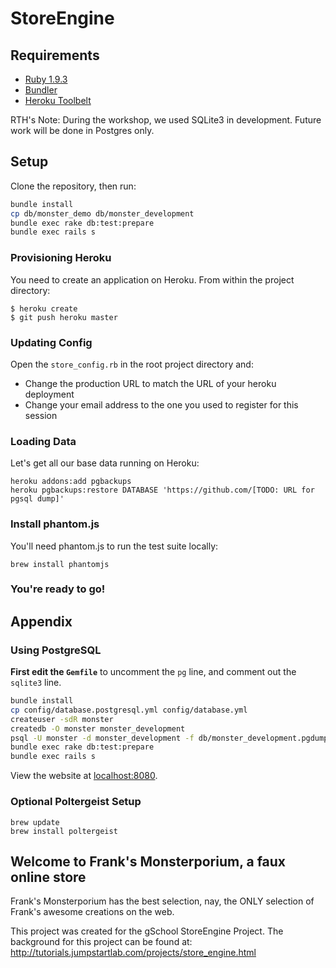 # StoreEngine

## Requirements

* [Ruby 1.9.3](https://rvm.io/)
* [Bundler](http://gembundler.com/)
* [Heroku Toolbelt](https://toolbelt.heroku.com)

RTH's Note: During the workshop, we used SQLite3 in development. Future work will be done in Postgres only.

## Setup

Clone the repository, then run:

```bash
bundle install
cp db/monster_demo db/monster_development
bundle exec rake db:test:prepare
bundle exec rails s
```

### Provisioning Heroku

You need to create an application on Heroku. From within the project directory:

```
$ heroku create
$ git push heroku master
```

### Updating Config

Open the `store_config.rb` in the root project directory and:

* Change the production URL to match the URL of your heroku deployment
* Change your email address to the one you used to register for this session

### Loading Data

Let's get all our base data running on Heroku:

```
heroku addons:add pgbackups
heroku pgbackups:restore DATABASE 'https://github.com/[TODO: URL for pgsql dump]'
```

### Install phantom.js
You'll need phantom.js to run the test suite locally:

```
brew install phantomjs
``` 

### You're ready to go!

## Appendix

### Using PostgreSQL

**First edit the `Gemfile`** to uncomment the `pg` line, and comment out the
`sqlite3` line.

```bash
bundle install
cp config/database.postgresql.yml config/database.yml
createuser -sdR monster
createdb -O monster monster_development
psql -U monster -d monster_development -f db/monster_development.pgdump
bundle exec rake db:test:prepare
bundle exec rails s
```

View the website at [localhost:8080](http://localhost:8080).

### Optional Poltergeist Setup

```
brew update
brew install poltergeist
```

## Welcome to Frank's Monsterporium, a faux online store

Frank's Monsterporium has the best selection, nay, the ONLY selection of Frank's awesome creations on the web.

This project was created for the gSchool StoreEngine Project. The background for this project can be found at: http://tutorials.jumpstartlab.com/projects/store_engine.html

